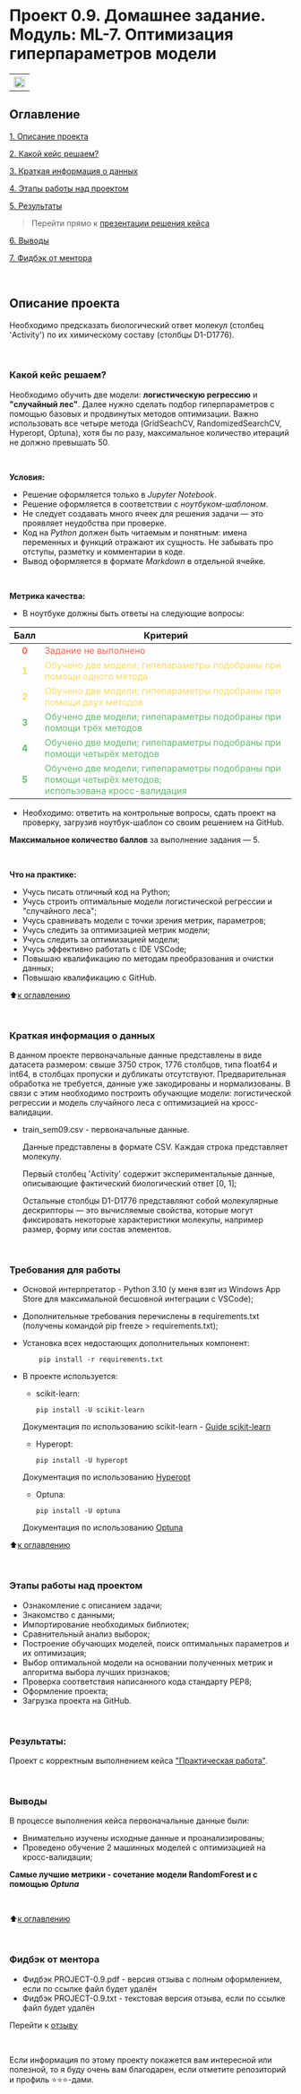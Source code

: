 # Проект 0.9. Домашнее задание. Модуль: ML-7. Оптимизация гиперпараметров модели
<table>
  <tr style="vertical-align:middle">
    <!-- <th><img src = 'https://i.hh.ru/logos/svg/hh.ru__min_.svg?v=11032019'></th> -->
    <!-- <th><img style="vertical-align:middle" img src = https://lms.skillfactory.ru/static/rg-theme/images/logo-header.svg></th> -->
    <!-- <th><img style="vertical-align:middle" img src = https://static.tildacdn.com/tild3862-3932-4061-b763-363135393134/logo.svg></th> -->
    <th height=30><img style="vertical-align:middle" img src = https://static.tildacdn.com/tild3736-6663-4331-b065-623334663336/SkillFactory.svg height=20></th>
  </tr>
</table>

## Оглавление
[1. Описание проекта](https://github.com/yaroslav-vorobyov/SF_DST/tree/main/PROJECT-0.9#Описание-проекта)

[2. Какой кейс решаем?](https://github.com/yaroslav-vorobyov/SF_DST/tree/main/PROJECT-0.9#Какой-кейс-решаем)

[3. Краткая информация о данных](https://github.com/yaroslav-vorobyov/SF_DST/tree/main/PROJECT-0.9#Краткая-информация-о-данных)

[4. Этапы работы над проектом](https://github.com/yaroslav-vorobyov/SF_DST/tree/main/PROJECT-0.9#Этапы-работы-над-проектом)

[5. Результаты](https://github.com/yaroslav-vorobyov/SF_DST/tree/main/PROJECT-0.9#Результаты)

  > Перейти прямо к [презентации решения кейса](https://github.com/yaroslav-vorobyov/SF_DST/blob/main/PROJECT-0.9/HW-09.ipynb)

[6. Выводы](https://github.com/yaroslav-vorobyov/SF_DST/tree/main/PROJECT-0.9#Выводы)  

[7. Фидбэк от ментора](https://github.com/yaroslav-vorobyov/SF_DST/tree/main/PROJECT-0.9#Фидбэк-от-ментора)

<br>

## Описание проекта
Необходимо предсказать биологический ответ молекул (столбец 'Activity') по их химическому составу (столбцы D1-D1776).

<br>

### Какой кейс решаем?
Необходимо обучить две модели: **логистическую регрессию** и **"случайный лес"**. Далее нужно сделать подбор гиперпараметров с помощью базовых и продвинутых методов оптимизации. Важно использовать все четыре метода (GridSeachCV, RandomizedSearchCV, Hyperopt, Optuna), хотя бы по разу, максимальное количество итераций не должно превышать 50.

<br>

**Условия:**
- Решение оформляется только в *Jupyter Notebook*.
- Решение оформляется в соответствии с *ноутбуком-шаблоном*.
- Не следует создавать много ячеек для решения задачи — это проявляет неудобства при проверке.
- Код на *Python* должен быть читаемым и понятным: имена переменных и функций отражают их сущность. Не забывать про отступы, разметку и комментарии в коде.
- Вывод оформляется в формате *Markdown* в отдельной ячейке.

<br>

**Метрика качества:**
* В ноутбуке должны быть ответы на следующие вопросы:

<!-- <table>
  <thead style="vertical-align:middle">
    <tr>
      <td style="text-align: center; color: black; font-weight: bold">Балл</td>
      <td style="text-align: center; color: black; font-weight: bold">Критерий</td>
    </tr>
    <tr>
      <td style="text-align: center; background-color: #eb6b56; color: black; font-weight: bold">0</td>
      <td style="text-align:left">Задание не выполнено</td>
    </tr>
  </thead>
  <tbody style="vertical-align:middle">
    <tr>
      <td style="text-align: center; background-color: #f7da64; color: black; font-weight: bold">1</td>
      <td style="text-align:left">Обучено две модели; гипепараметры подобраны при помощи одного метода</td>
    </tr>
    <tr>
      <td style="text-align: center; background-color: #f7da64; color: black; font-weight: bold">2</td>
      <td style="text-align:left">Обучено две модели; гипепараметры подобраны при помощи двух методов</td>
    </tr>
    <tr>
      <td style="text-align: center; text-align: center; background-color: #61bd6d; color: black; font-weight: bold">3</td>
      <td style="text-align:left">Обучено две модели; гипепараметры подобраны при помощи трёх методов</td>
    </tr>
    <tr>
      <td style="text-align: center; background-color: #61bd6d; color: black; font-weight: bold">4</td>
      <td style="text-align:left">Обучено две модели; гипепараметры подобраны при помощи четырёх методов</td>
    </tr>
    <tr>
      <td style="text-align: center; background-color: #61bd6d; color: black; font-weight: bold">5</td>
      <td style="text-align:left">Обучено две модели; гипепараметры подобраны при помощи четырёх методов;<br> использована кросс-валидация</td>
    </tr>
  </tbody>
</table> -->

| **Балл** | <center>**Критерий** |
| :---: | --- |
| <font color='eb6b56'>**0**</font> | <font color='eb6b56'>Задание не выполнено</font> |
| <font color='f7da64'>**1**</font> | <font color='f7da64'>Обучено две модели; гипепараметры подобраны при помощи одного метода</font> |
| <font color='f7da64'>**2**</font> | <font color='f7da64'>Обучено две модели; гипепараметры подобраны при помощи двух методов</font> |
| <font color='61bd6d'>**3**</font> | <font color='61bd6d'>Обучено две модели; гипепараметры подобраны при помощи трёх методов</font> |
| <font color='61bd6d'>**4**</font> | <font color='61bd6d'>Обучено две модели; гипепараметры подобраны при помощи четырёх методов</font> |
| <font color='61bd6d'>**5**</font> | <font color='61bd6d'>Обучено две модели; гипепараметры подобраны при помощи четырёх методов;<br> использована кросс-валидация</font> |

* Необходимо: ответить на контрольные вопросы, сдать проект на проверку, загрузив ноутбук-шаблон со своим решением на GitHub.

**Максимальное количество баллов** за выполнение задания — 5.

<br>

**Что на практике:**
-   Учусь писать отличный код на Python;
-   Учусь строить оптимальные модели логистической регрессии и "случайного леса";
-   Учусь сравнивать модели с точки зрения метрик, параметров;
-   Учусь следить за оптимизацией метрик модели;
-   Учусь следить за оптимизацией модели;
-   Учусь эффективно работать с IDE VSCode;
-   Повышаю квалификацию по методам преобразования и очистки данных; 
-   Повышаю квалификацию с GitHub.

:arrow_up:[к оглавлению](https://github.com/yaroslav-vorobyov/SF_DST/tree/main/PROJECT-0.9#Оглавление)

<br>

### Краткая информация о данных

В данном проекте первоначальные данные представлены в виде датасета размером: свыше 3750 строк, 1776 столбцов, типа float64 и int64, в столбцах пропуски и дубликаты отсутствуют. Предварительная обработка не требуется, данные уже закодированы и нормализованы. В связи с этим необходимо построить обучающие модели: логистической регрессии и модель случайного леса с оптимизацией на кросс-валидации.

* train_sem09.csv - первоначальные данные.

  Данные представлены в формате CSV.  Каждая строка представляет молекулу. 

  Первый столбец 'Activity' содержит экспериментальные данные, описывающие фактический биологический ответ [0, 1];
  
  Остальные столбцы D1-D1776 представляют собой молекулярные дескрипторы — это вычисляемые свойства, которые могут фиксировать некоторые характеристики молекулы, например размер, форму или состав элементов.

<br>

### Требования для работы
*   Основой интерпретатор - Python 3.10 (у меня взят из Windows App Store для максимальной бесшовной интеграции с VSCode);
*   Дополнительные требования перечислены в requirements.txt (получены командой pip freeze > requirements.txt);
*   Установка всех недостающих дополнительных компонент:

            pip install -r requirements.txt

*   В проекте используется:

    *   scikit-learn:
            
            pip install -U scikit-learn
    
    Документация по использованию scikit-learn - [Guide scikit-learn](https://scikit-learn.org/stable/user_guide.html)
    
    *   Hyperopt:
            
            pip install -U hyperopt
    
    Документация по использованию [Hyperopt](https://hyperopt.github.io/hyperopt/)
    
    *   Optuna:

            pip install -U optuna

    Документация по использованию [Optuna](https://optuna.readthedocs.io/en/stable/reference/index.html)

:arrow_up:[к оглавлению](https://github.com/yaroslav-vorobyov/SF_DST/tree/main/PROJECT-0.9#Оглавление)

<br>

### Этапы работы над проектом
- Ознакомление с описанием задачи;
- Знакомство с данными;
- Импортирование необходимых библиотек;
- Сравнительный анализ выборок;
- Построение обучающих моделей, поиск оптимальных параметров и их оптимизация;
- Выбор оптимальной модели на основании полученных метрик и алгоритма выбора лучших признаков;
- Проверка соответствия написанного кода стандарту PEP8;
- Оформление проекта;
- Загрузка проекта на GitHub.

<br>

### Результаты:

Проект c корректным выполнением кейса ["Практическая работа"](https://github.com/yaroslav-vorobyov/SF_DST/blob/main/PROJECT-0.9/HW-09.ipynb).

<br>

### Выводы
В процессе выполнения кейса первоначальные данные были:
* Внимательно изучены исходные данные и проанализированы;
* Проведено обучение 2 машинных моделей с оптимизацией на кросс-валидации;

**Самые лучшие метрики - сочетание модели **RandomForest** и с помощью *Optuna***

<br>

:arrow_up:[к оглавлению](https://github.com/yaroslav-vorobyov/SF_DST/tree/main/PROJECT-0.9#Оглавление)

<br>

### Фидбэк от ментора
<!-- * Фидбэк PROJECT-0.9.url - содержит ссылку на отзыв, файл находится на Google Drive ментора -->
* Фидбэк PROJECT-0.9.pdf - версия отзыва с полным оформлением, если по ссылке файл будет удалён
* Фидбэк PROJECT-0.9.txt - текстовая версия отзыва, если по ссылке файл будет удалён

Перейти к [отзыву](https://github.com/yaroslav-vorobyov/SF_DST/tree/main/PROJECT-0.9/docs)

<br>

Если информация по этому проекту покажется вам интересной или полезной, то я буду очень вам благодарен, если отметите репозиторий и профиль ⭐️⭐️⭐️-дами.